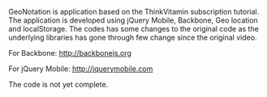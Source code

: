 GeoNotation is application based on the ThinkVitamin subscription tutorial. The application is developed using jQuery Mobile, Backbone, Geo location and localStorage. The codes has some changes to the original code as the underlying libraries has gone through few change since the original video.

For Backbone:
http://backbonejs.org

For jQuery Mobile:
http://jquerymobile.com

The code is not yet complete.